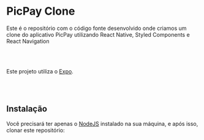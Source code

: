<h1>PicPay Clone</h1>
<p>Este é o repositório com o código fonte desenvolvido onde criamos um clone do aplicativo PicPay utilizando React Native, Styled Components e React Navigation</p>
</br>
</br>
<p>Este projeto utiliza o <a href="https://docs.expo.io/versions/latest/">Expo</a>.</p>
</br>
</br>
<h2>Instalação</h2>
<p>Você precisará ter apenas o <a href="https://nodejs.org/en/">NodeJS</a> instalado na sua máquina, e após isso, clonar este repositório:</p>
